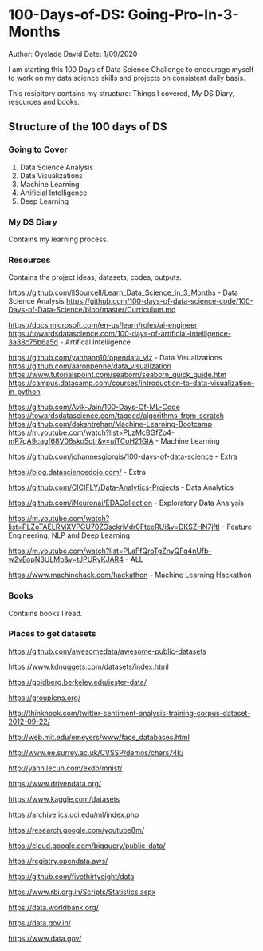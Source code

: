 # 100-Days-of-DS: Going-Pro-In-3-Months
Author: Oyelade David
Date: 1/09/2020

I am starting this 100 Days of Data Science Challenge to encourage myself to work on my data science skills and projects on consistent daily basis.

This resipitory contains my structure: Things I covered, My DS Diary, resources and books.

## Structure of the 100 days of DS

### Going to Cover
1. Data Science Analysis
2. Data Visualizations 
3. Machine Learning 
4. Artificial Intelligence
5. Deep Learning 

### My DS Diary 
Contains my learning process. 

### Resources 
Contains the project ideas, datasets, codes, outputs.

https://github.com/llSourcell/Learn_Data_Science_in_3_Months - Data Science Analysis
https://github.com/100-days-of-data-science-code/100-Days-of-Data-Science/blob/master/Curriculum.md

https://docs.microsoft.com/en-us/learn/roles/ai-engineer
https://towardsdatascience.com/100-days-of-artificial-intelligence-3a38c75b6a5d - Artifical Intelligence 

https://github.com/yanhann10/opendata_viz - Data Visualizations 
https://github.com/aaronpenne/data_visualization
https://www.tutorialspoint.com/seaborn/seaborn_quick_guide.htm
https://campus.datacamp.com/courses/introduction-to-data-visualization-in-python

https://github.com/Avik-Jain/100-Days-Of-ML-Code
https://towardsdatascience.com/tagged/algorithms-from-scratch
https://github.com/dakshtrehan/Machine-Learning-Bootcamp
https://m.youtube.com/watch?list=PLzMcBGfZo4-mP7qA9cagf68V06sko5otr&v=ujTCoH21GlA - Machine Learning 

https://github.com/johannesgiorgis/100-days-of-data-science - Extra

https://blog.datasciencedojo.com/ - Extra

https://github.com/CICIFLY/Data-Analytics-Projects - Data Analytics 

https://github.com/iNeuronai/EDACollection - Exploratory Data Analysis

https://m.youtube.com/watch?list=PLZoTAELRMXVPGU70ZGsckrMdr0FteeRUi&v=DKSZHN7jftI - Feature Engineering, NLP and Deep Learning

https://m.youtube.com/watch?list=PLaFfQroTgZnyQFq4nUfb-w2vEopN3ULMb&v=tJPURyKJAR4 - ALL


https://www.machinehack.com/hackathon - Machine Learning Hackathon 

 
### Books 
Contains books I read.

### Places to get datasets
https://github.com/awesomedata/awesome-public-datasets

https://www.kdnuggets.com/datasets/index.html

https://goldberg.berkeley.edu/jester-data/

https://grouplens.org/

http://thinknook.com/twitter-sentiment-analysis-training-corpus-dataset-2012-09-22/

http://web.mit.edu/emeyers/www/face_databases.html

http://www.ee.surrey.ac.uk/CVSSP/demos/chars74k/

http://yann.lecun.com/exdb/mnist/

https://www.drivendata.org/

https://www.kaggle.com/datasets

https://archive.ics.uci.edu/ml/index.php

https://research.google.com/youtube8m/

https://cloud.google.com/bigquery/public-data/

https://registry.opendata.aws/

https://github.com/fivethirtyeight/data

https://www.rbi.org.in/Scripts/Statistics.aspx

https://data.worldbank.org/

https://data.gov.in/

https://www.data.gov/
